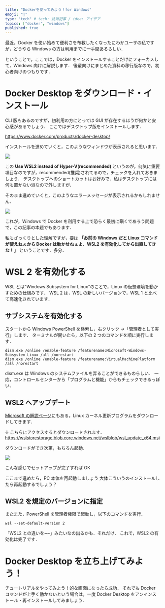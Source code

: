 ```yaml
---
title: "Dockerを使ってみよう！for Windows"
emoji: "🐳"
type: "tech" # tech: 技術記事 / idea: アイデア
topics: ["docker", "windows"]
published: true
---
```


最近，Docker を使い始めて便利さを布教したくなったにわかユーザの私ですが，どうやら Windows の方は利用までに一手間あるらしい．

ということで，ここでは，Docker をインストールすることだけにフォーカスして，Windows 向けに解説します．
後輩向けにまとめた資料の移行版なので，初心者向けのつもりです．

# Docker Desktop をダウンロード・インストール

CLI 版もあるのですが，初利用の方にとっては GUI が存在するほうが何かと安心感があるでしょう．
ここではデスクトップ版をインストールします．

https://www.docker.com/products/docker-desktop/

インストールを進めていくと，このようなウィンドウが表示されると思います．

![](https://storage.googleapis.com/zenn-user-upload/945546001e15-20221219.png)

この **Use WSL2 instead of Hyper-V(recommended)** というのが，何気に重要項目なのですが，recommended(推奨)されてるので，チェックを入れておきましょう．
デスクトップへのショートカットはお好みで．私はデスクトップには何も置かない派なので外しますが．

そのまま進めていくと，このようなエラーメッセージが表示されるかもしれません．

![](https://storage.googleapis.com/zenn-user-upload/40004f1ccaa4-20221219.png)

これが，Windows で Docker を利用する上で恐らく最初に躓くであろう問題で，この記事の本題でもあります．

私もざっくりとした理解ですが，要は
**「お前の Windows だと Linux コマンドが使えねぇから Docker は動かせねぇよ．WSL2 を有効化してから出直してきな！」**
ということです．多分．

# WSL 2 を有効化する

WSL とは"Windows Subsystem for Linux"のことで，Linux の仮想環境を動かすための仕組みです．
WSL 2 は，WSL の新しいバージョンで，WSL 1 と比べて高速化されています．

## サブシステムを有効化する

スタートから Windows PowerShell を検索し，右クリック →「管理者として実行」します．
ターミナルが開いたら，以下の 2 つのコマンドを順に実行します．

```shell
dism.exe /online /enable-feature /featurename:Microsoft-Windows-Subsystem-Linux /all /norestart
dism.exe /online /enable-feature /featurename:VirtualMachinePlatform /all /norestart
```

dism.exe は Windows のシステムファイルを弄ることができるものらしい．
一応，コントロールセンターから「プログラムと機能」からもチェックできるっぽい．

## WSL2 へアップデート

[Microsoft の解説ページ](https://learn.microsoft.com/ja-jp/windows/wsl/install-manual#step-4---download-the-linux-kernel-update-package)にもある，Linux カーネル更新プログラムをダウンロードしてきます．

↓ こちらにアクセスするとダウンロードされます．
https://wslstorestorage.blob.core.windows.net/wslblob/wsl_update_x64.msi

ダウンロードができ次第，もちろん起動．

![](https://storage.googleapis.com/zenn-user-upload/7d02ab2fb5f5-20221219.png)

こんな感じでセットアップが完了すれば OK

ここまで進めたら，PC 本体を再起動しましょう
大体こういうのインストールしたら再起動するでしょう？

## WSL2 を規定のバージョンに指定

またまた，PowerShell を管理者権限で起動し，以下のコマンドを実行．

```shell
wsl --set-default-version 2
```

「WSL2 との違いを~~」みたいなの出るかも．それだけ．
これで，WSL2 の有効化は完了です．

# Docker Desktop を立ち上げてみよう！

チュートリアルをやってみよう！的な画面になったら成功．
それでも Docker コマンドが上手く動かないという場合は，一度 Docker Desktop をアンインストール・再インストールしてみましょう．

